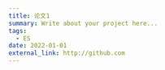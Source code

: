 ```yaml
---
title: 论文1
summary: Write about your project here...
tags:
  - ES
date: 2022-01-01
external_link: http://github.com
---
```

